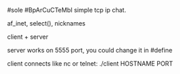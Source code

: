 #sole
#BpArCuCTeMbI
simple tcp ip chat.

af_inet, select(), nicknames

client + server

server works on 5555 port, you could change it in #define

client connects like nc or telnet: ./client HOSTNAME PORT

